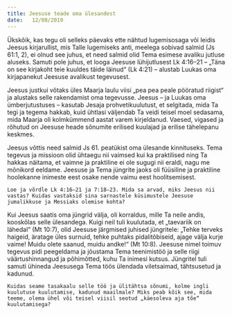 ```yaml
---
title: Jeesuse teade oma ülesandest
date:   12/08/2019
---
```


Ükskõik, kas tegu oli selleks päevaks ette nähtud lugemisosaga või leidis Jeesus kirjarullist, mis Talle lugemiseks anti, meelega sobivad salmid (Js 61:1, 2), ei olnud see juhus, et need salmid olid Tema esimese avaliku jutluse aluseks. Samuti pole juhus, et looga Jeesuse lühijutlusest Lk 4:16–21 – „Täna on see kirjakoht teie kuuldes täide läinud“ (Lk 4:21) – alustab Luukas oma kirjapanekut Jeesuse avalikust tegevusest.

Jeesus justkui võtaks üles Maarja laulu viisi „pea pea peale pööratud riigist“ ja alustaks selle rakendamist oma tegevusse. Jeesus – ja Luukas oma ümberjutustuses – kasutab Jesaja prohvetikuulutust, et selgitada, mida Ta tegi ja tegema hakkab, kuid ühtlasi väljendab Ta veidi teisel moel sedasama, mida Maarja oli kolmkümmend aastat varem kirjeldanud. Vaesed, vigased ja rõhutud on Jeesuse heade sõnumite erilised kuulajad ja erilise tähelepanu keskmes.

Jeesus võttis need salmid Js 61. peatükist oma ülesande kinnituseks. Tema tegevus ja missioon olid ühtaegu nii vaimsed kui ka praktilised ning Ta hakkas näitama, et vaimne ja praktiline ei ole sugugi nii eraldi, nagu me mõnikord eeldame. Jeesuse ja Tema jüngrite jaoks oli füüsiline ja praktiline hoolekanne inimeste eest osake nende vaimu eest hoolitsemisest.

`Loe ja võrdle Lk 4:16–21 ja 7:18–23. Mida sa arvad, miks Jeesus nii vastas? Kuidas vastaksid sina sarnastele küsimustele Jeesuse jumalikkuse ja Messiaks olemise kohta?`

Kui Jeesus saatis oma jüngrid välja, oli korraldus, mille Ta neile andis, kooskõlas selle ülesandega. Kuigi neil tuli kuulutada, et „taevariik on lähedal“ (Mt 10:7), olid Jeesuse järgmised juhised jüngritele: „Tehke terveks haigeid, äratage üles surnuid, tehke puhtaks pidalitõbiseid, ajage välja kurje vaime! Muidu olete saanud, muidu andke!“ (Mt 10:8). Jeesuse nimel toimuv tegevus pidi peegeldama ja jõustama Tema teenimistöö ja selle riigi väärtushinnangud ja põhimõtted, kuhu Ta inimesi kutsus. Jüngritel tuli samuti ühineda Jeesusega Tema töös ülendada viletsaimad, tähtsusetud ja kadunud.

`Kuidas seame tasakaalu selle töö ja ülitähtsa sõnumi, kolme ingli kuulutuse kuulutamise, kadunud maailmale? Miks peab kõik see, mida teeme, olema ühel või teisel viisil seotud „käesoleva aja tõe“ kuulutamisega?`